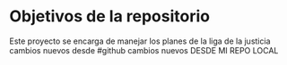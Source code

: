 # Objetivos de la repositorio

Este proyecto se encarga de manejar los planes de la liga de la justicia
cambios nuevos desde #github
cambios nuevos DESDE MI REPO LOCAL
